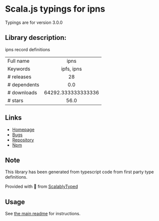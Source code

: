 
# Scala.js typings for ipns

Typings are for version 3.0.0

## Library description:
ipns record definitions

|                    |                 |
| ------------------ | :-------------: |
| Full name          | ipns |
| Keywords           | ipfs, ipns |
| # releases         | 28 |
| # dependents       | 0.0 |
| # downloads        | 64292.333333333336 |
| # stars            | 56.0 |

## Links
- [Homepage](https://github.com/ipfs/js-ipns#readme)
- [Bugs](https://github.com/ipfs/js-ipns/issues)
- [Repository](https://github.com/ipfs/js-ipns)
- [Npm](https://www.npmjs.com/package/ipns)
    


## Note
This library has been generated from typescript code from first party type definitions.

Provided with :purple_heart: from [ScalablyTyped](https://github.com/oyvindberg/ScalablyTyped)

## Usage
See [the main readme](../../readme.md) for instructions.


